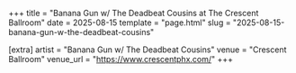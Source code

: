 +++
title = "Banana Gun w/ The Deadbeat Cousins at The Crescent Ballroom"
date = 2025-08-15
template = "page.html"
slug = "2025-08-15-banana-gun-w-the-deadbeat-cousins"

[extra]
artist = "Banana Gun w/ The Deadbeat Cousins"
venue = "Crescent Ballroom"
venue_url = "https://www.crescentphx.com/"
+++
